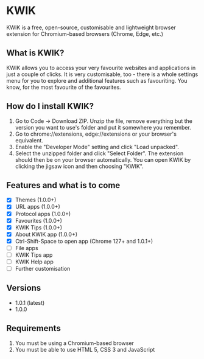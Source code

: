# KWIK
KWIK is a free, open-source, customisable and lightweight browser extension for Chromium-based browsers (Chrome, Edge, etc.)
## What is KWIK?
KWIK allows you to access your very favourite websites and applications in just a couple of clicks. It is very customisable, too - there is a whole settings menu for you to explore and additional features such as favouriting. You know, for the most favourite of the favourites.
## How do I install KWIK?
1. Go to Code -> Download ZIP. Unzip the file, remove everything but the version you want to use's folder and put it somewhere you remember.
2. Go to chrome://extensions, edge://extensions or your browser's equivalent.
3. Enable the "Developer Mode" setting and click "Load unpacked".
4. Select the unzipped folder and click "Select Folder". The extension should then be on your browser automatically.
You can open KWIK by clicking the jigsaw icon and then choosing "KWIK".
## Features and what is to come
- [x] Themes (1.0.0+)
- [x] URL apps (1.0.0+)
- [x] Protocol apps (1.0.0+)
- [x] Favourites (1.0.0+)
- [x] KWIK Tips (1.0.0+)
- [x] About KWIK app (1.0.0+)
- [x] Ctrl-Shift-Space to open app (Chrome 127+ and 1.0.1+)
- [ ] File apps
- [ ] KWIK Tips app
- [ ] KWIK Help app
- [ ] Further customisation
## Versions
- 1.0.1 (latest)
- 1.0.0
## Requirements
1. You must be using a Chromium-based browser
2. You must be able to use HTML 5, CSS 3 and JavaScript

